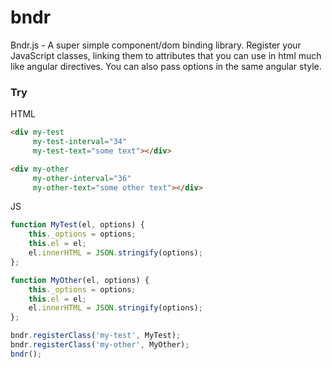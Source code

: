 bndr
====

Bndr.js - A super simple component/dom binding library. Register your JavaScript classes, linking them to attributes that you can use in html much like angular directives. You can also pass options in the same angular style.

### Try

HTML
```html
<div my-test
     my-test-interval="34"
     my-test-text="some text"></div>

<div my-other
     my-other-interval="36"
     my-other-text="some other text"></div>
```

JS
```javascript
function MyTest(el, options) {
    this._options = options;
    this.el = el;
    el.innerHTML = JSON.stringify(options);
};

function MyOther(el, options) {
    this._options = options;
    this.el = el;
    el.innerHTML = JSON.stringify(options);
};

bndr.registerClass('my-test', MyTest);
bndr.registerClass('my-other', MyOther);
bndr();
```
